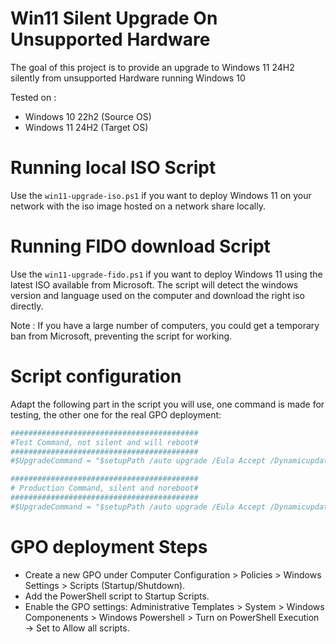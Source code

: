 # Win11 Silent Upgrade On Unsupported Hardware
The goal of this project is to provide an upgrade to Windows 11 24H2 silently from unsupported Hardware running Windows 10

Tested on : 
- Windows 10 22h2 (Source OS)
- Windows 11 24H2 (Target OS)

# Running local ISO Script
Use the `win11-upgrade-iso.ps1` if you want to deploy Windows 11 on your network with the iso image hosted on a network share locally.

# Running FIDO download Script
Use the `win11-upgrade-fido.ps1` if you want to deploy Windows 11 using the latest ISO available from Microsoft.
The script will detect the windows version and language used on the computer and download the right iso directly.

Note : If you have a large number of computers, you could get a temporary ban from Microsoft, preventing the script for working.

# Script configuration

Adapt the following part in the script you will use, one command is made for testing, the other one for the real GPO deployment: 
```powershell
##########################################
#Test Command, not silent and will reboot#
##########################################
#$UpgradeCommand = "$setupPath /auto upgrade /Eula Accept /Dynamicupdate Disable /product server"

##########################################
# Production Command, silent and noreboot#
##########################################
#$UpgradeCommand = "$setupPath /auto upgrade /Eula Accept /Dynamicupdate Disable /product server /Quiet /noreboot"
```

# GPO deployment Steps
- Create a new GPO under Computer Configuration > Policies > Windows Settings > Scripts (Startup/Shutdown).
- Add the PowerShell script to Startup Scripts.
- Enable the GPO settings: Administrative Templates > System > Windows Componenents > Windows Powershell > Turn on PowerShell Execution → Set to Allow all scripts.
